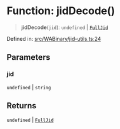 # Function: jidDecode()

> **jidDecode**(`jid`): `undefined` \| [`FullJid`](../type-aliases/FullJid.md)

Defined in: [src/WABinary/jid-utils.ts:24](https://github.com/Fokusdotid/bail/blob/0fe6346a5ff68a74eb71890335c982b44e2da604/src/WABinary/jid-utils.ts#L24)

## Parameters

### jid

`undefined` | `string`

## Returns

`undefined` \| [`FullJid`](../type-aliases/FullJid.md)
